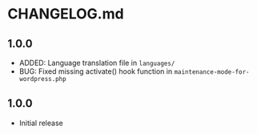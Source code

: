 # CHANGELOG.md

## 1.0.0

*   ADDED: Language translation file in `languages/`
*   BUG: Fixed missing activate() hook function in `maintenance-mode-for-wordpress.php`

## 1.0.0

*   Initial release
